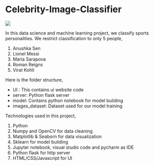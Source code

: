 # Celebrity-Image-Classifier
![](ui_snapshot.jpg)

In this data science and machine learning project, we classify sports personalities. We restrict classification to only 5 people,
1) Anushka Sen
2) Lionel Messi
3) Maria Sarapova
4) Roman Reigns
5) Virat Kohli

Here is the folder structure,
* UI : This contains ui website code 
* server: Python flask server
* model: Contains python notebook for model building
* images_dataset: Dataset used for our model training

Technologies used in this project,
1. Python
2. Numpy and OpenCV for data cleaning
3. Matplotlib & Seaborn for data visualization
4. Sklearn for model building
5. Jupyter notebook, visual studio code and pycharm as IDE
6. Python flask for http server
7. HTML/CSS/Javascript for UI



